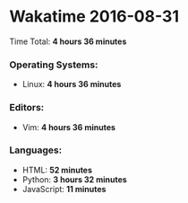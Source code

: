 # Wakatime 2016-08-31

Time Total: **4 hours 36 minutes**

### Operating Systems:
- Linux: **4 hours 36 minutes** 

### Editors:
- Vim: **4 hours 36 minutes** 

### Languages:
- HTML: **52 minutes** 
- Python: **3 hours 32 minutes** 
- JavaScript: **11 minutes** 

